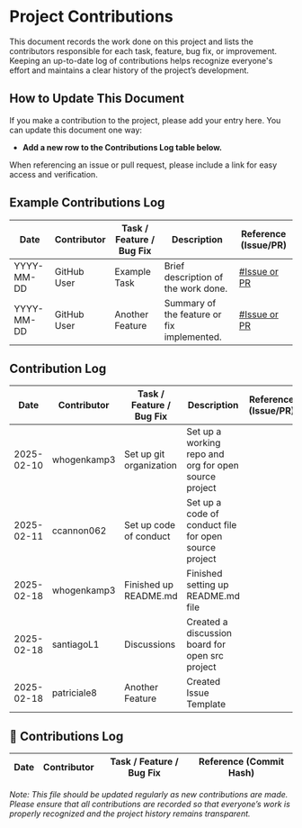# Project Contributions

This document records the work done on this project and lists the contributors responsible for each task, feature, bug fix, or improvement. Keeping an up-to-date log of contributions helps recognize everyone's effort and maintains a clear history of the project’s development.

## How to Update This Document

If you make a contribution to the project, please add your entry here. You can update this document one way:
- **Add a new row to the Contributions Log table below.**

When referencing an issue or pull request, please include a link for easy access and verification.

## Example Contributions Log

| Date         | Contributor | Task / Feature / Bug Fix | Description                                | Reference (Issue/PR)            |
|--------------|-------------|--------------------------|--------------------------------------------|---------------------------------|
| YYYY-MM-DD   | GitHub User | Example Task             | Brief description of the work done.        | [#Issue or PR](URL)             |
| YYYY-MM-DD   | GitHub User | Another Feature          | Summary of the feature or fix implemented. | [#Issue or PR](URL)             |



## Contribution Log


| Date       | Contributor | Task / Feature / Bug Fix | Description                                           | Reference (Issue/PR)            |
|------------|-------------|--------------------------|-------------------------------------------------------|---------------------------------|
| 2025-02-10 | whogenkamp3 | Set up git organization  | Set up a working repo and org for open  source project|                                 |
| 2025-02-11 | ccannon062  | Set up code of conduct   | Set up a code of conduct file for open source project |                                 |
| 2025-02-18 | whogenkamp3 | Finished up README.md    | Finished setting up README.md file                    |                                 |
| 2025-02-18 | santiagoL1  | Discussions              | Created a discussion board for open src project       |                                 |
| 2025-02-18 | patriciale8 | Another Feature          | Created Issue Template                                |                                 |

## 📌 Contributions Log  

| Date       | Contributor | Task / Feature / Bug Fix | Reference (Commit Hash) |
|------------|------------|-------------------------|-------------------------|



*Note: This file should be updated regularly as new contributions are made. Please ensure that all contributions are recorded so that everyone’s work is properly recognized and the project history remains transparent.*
